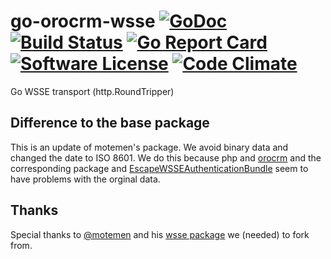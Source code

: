 # go-orocrm-wsse [![GoDoc](https://godoc.org/github.com/banovo/go-orocrm-wsse?status.svg)](https://godoc.org/github.com/banovo/go-orocrm-wsse) [![Build Status](https://travis-ci.org/banovo/go-orocrm-wsse.svg?branch=master)](https://travis-ci.org/banovo/go-orocrm-wsse) [![Go Report Card](https://goreportcard.com/badge/github.com/banovo/go-orocrm-wsse)](https://goreportcard.com/report/github.com/banovo/go-orocrm-wsse) [![Software License](https://img.shields.io/badge/license-MIT-brightgreen.svg)](LICENSE.md) [![Code Climate](https://codeclimate.com/github/banovo/go-orocrm-wsse/badges/gpa.svg)](https://codeclimate.com/github/banovo/go-orocrm-wsse)
Go WSSE transport (http.RoundTripper)

## Difference to the base package
This is an update of motemen's package. We avoid binary data and changed the date to ISO 8601.
We do this because php and [orocrm](https://www.orocrm.com/documentation/index/current/cookbook/how-to-use-wsse-authentication) and the corresponding package and [EscapeWSSEAuthenticationBundle](https://github.com/djoos/EscapeWSSEAuthenticationBundle) seem to have problems with the orginal data.

## Thanks
Special thanks to [@motemen](https://github.com/motemen) and his [wsse package](https://github.com/motemen/go-wsse) we (needed) to fork from.
